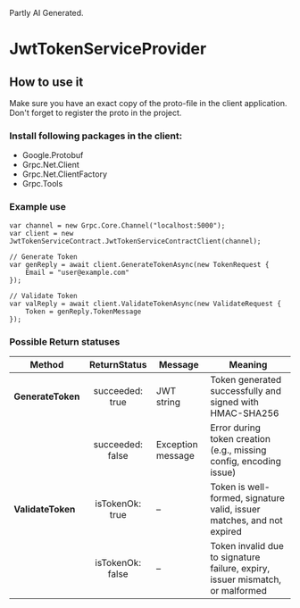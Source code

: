 Partly AI Generated.

# JwtTokenServiceProvider

## How to use it

Make sure you have an exact copy of the proto-file in the client application. Don't forget to register the proto in the project.

### Install following packages in the client:
- Google.Protobuf
- Grpc.Net.Client
- Grpc.Net.ClientFactory
- Grpc.Tools

### Example use

```
var channel = new Grpc.Core.Channel("localhost:5000");
var client = new JwtTokenServiceContract.JwtTokenServiceContractClient(channel);

// Generate Token
var genReply = await client.GenerateTokenAsync(new TokenRequest {
    Email = "user@example.com"
});

// Validate Token
var valReply = await client.ValidateTokenAsync(new ValidateRequest {
    Token = genReply.TokenMessage
});
```

### Possible Return statuses
| Method            |   ReturnStatus   | Message           | Meaning                                                                       |
| ----------------- | :--------------: | ----------------- | ----------------------------------------------------------------------------- |
| **GenerateToken** |  succeeded: true | JWT string        | Token generated successfully and signed with HMAC-SHA256                      |
|                   | succeeded: false | Exception message | Error during token creation (e.g., missing config, encoding issue)            |
| **ValidateToken** |  isTokenOk: true | –                 | Token is well-formed, signature valid, issuer matches, and not expired        |
|                   | isTokenOk: false | –                 | Token invalid due to signature failure, expiry, issuer mismatch, or malformed |
